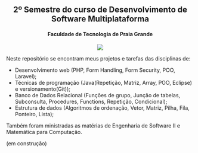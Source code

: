 <h2 align="center">2º Semestre do curso de Desenvolvimento de Software Multiplataforma</h2>
<h4 align="center">Faculdade de Tecnologia de Praia Grande</h4>

<p align="center">
  <a href="https://skillicons.dev">
    <img src="https://skillicons.dev/icons?i=php,java,git,cpp,mysql,laravel" />
  </a>
</p>

Neste repositório se encontram meus projetos e tarefas das disciplinas de:
- Desenvolvimento web (PHP, Form Handling, Form Security, POO, Laravel);
- Técnicas de programação (Java(Repetição, Matriz, Array, POO, Eclipse) e versionamento(Git));
- Banco de Dados Relacional (Funções de grupo, Junção de tabelas, Subconsulta, Procedures, Functions, Repetição, Condicional);
- Estrutura de dados (Algoritmos de ordenação, Vetor, Matriz, Pilha, Fila, Ponteiro, Lista);

Também foram ministradas as matérias de Engenharia de Software II e Matemática para Computação.

(em construção)
